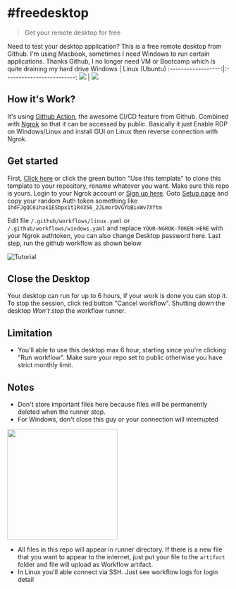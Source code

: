 # #freedesktop
> Get your remote desktop for free

Need to test your desktop application? This is a free remote desktop from Github.
I'm using Macbook, sometimes I need Windows to run certain applications. Thanks Github, I no longer need VM or Bootcamp which is quite draining my hard drive
Windows             |  Linux (Ubuntu)
:------------------:|:-------------------------:
![](https://i.imgur.com/LjjPu62.png)  |  ![](https://i.imgur.com/6kt0ad4.png)

## How it's Work?
It's using [Github Action](https://github.com/features/actions), the awesome CI/CD feature from Github. Combined with [Ngrok](https://ngrok.com) so that it can be accessed by public. Basically it just Enable RDP on Windows/Linux and install GUI on Linux then reverse connection with Ngrok.

## Get started
First, [Click here](https://github.com/agusibrahim/freedesktop/generate) or click the green button "Use this template" to clone this template to your repository, rename whatever you want.
Make sure this repo is yours. 
Login to your Ngrok account or [Sign up here](https://dashboard.ngrok.com/signup). Goto [Setup page](https://dashboard.ngrok.com/get-started/setup) and copy your random Auth token something like `1hdFJgQC6ihak1ESbpx1t1R4356_2JLmorDVGYbBixWv7Xftm`

Edit file `/.github/workflows/linux.yaml` or `/.github/workflows/windows.yaml` and replace `YOUR-NGROK-TOKEN-HERE` with your Ngrok authtoken, you can also change Desktop password here.
Last step, run the github workflow as shown below

![Tutorial](https://raw.githubusercontent.com/agusibrahim/freedesktop/master/freedesktop-demo.gif)

## Close the Desktop
Your desktop can run for up to 6 hours, if your work is done you can stop it. To stop the session, click red button "Cancel workflow". Shutting down the desktop *Won't stop* the workflow runner.

## Limitation
- You'll able to use this desktop max 6 hour, starting since you're clicking "Run workflow". Make sure your repo set to public otherwise you have strict monthly limit.

## Notes
- Don't store important files here because files will be permanently deleted when the runner stop.
- For Windows, don't close this guy or your connection will interrupted
<img src="https://i.imgur.com/lhztr7E.png" width="250"/>

- All files in this repo will appear in runner directory. If there is a new file that you want to appear to the internet, just put your file to the `artifact` folder and file will upload as Workflow artifact.
- In Linux you'll able connect via SSH. Just see workflow logs for login detail

